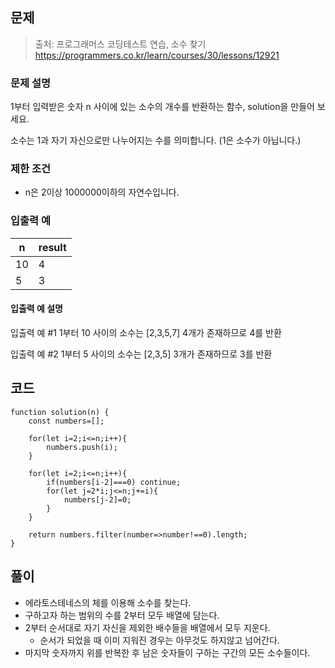 ## 문제

> 출처: 프로그래머스 코딩테스트 연습, 소수 찾기
> https://programmers.co.kr/learn/courses/30/lessons/12921

### 문제 설명

1부터 입력받은 숫자 n 사이에 있는 소수의 개수를 반환하는 함수, solution을 만들어 보세요.

소수는 1과 자기 자신으로만 나누어지는 수를 의미합니다.
(1은 소수가 아닙니다.)

### 제한 조건

- n은 2이상 1000000이하의 자연수입니다.

### 입출력 예

| n   | result |
| --- | ------ |
| 10  | 4      |
| 5   | 3      |

#### 입출력 예 설명

입출력 예 #1
1부터 10 사이의 소수는 [2,3,5,7] 4개가 존재하므로 4를 반환

입출력 예 #2
1부터 5 사이의 소수는 [2,3,5] 3개가 존재하므로 3를 반환

## 코드

```
function solution(n) {
    const numbers=[];

    for(let i=2;i<=n;i++){
        numbers.push(i);
    }

    for(let i=2;i<=n;i++){
        if(numbers[i-2]===0) continue;
        for(let j=2*i;j<=n;j+=i){
            numbers[j-2]=0;
        }
    }

    return numbers.filter(number=>number!==0).length;
}
```

## 풀이

- 에라토스테네스의 체를 이용해 소수를 찾는다.
- 구하고자 하는 범위의 수를 2부터 모두 배열에 담는다.
- 2부터 순서대로 자기 자신을 제외한 배수들을 배열에서 모두 지운다.
  - 순서가 되었을 때 이미 지워진 경우는 아무것도 하지않고 넘어간다.
- 마지막 숫자까지 위를 반복한 후 남은 숫자들이 구하는 구간의 모든 소수들이다.
